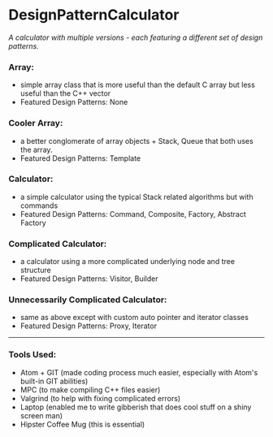 # DesignPatternCalculator
_A calculator with multiple versions - each featuring a different set of design patterns._

### Array:
 - simple array class that is more useful than the default C array but less useful than the C++ vector
 - Featured Design Patterns: None
 
### Cooler Array:
 - a better conglomerate of array objects + Stack, Queue that both uses the array.
 - Featured Design Patterns: Template
 
### Calculator:
 - a simple calculator using the typical Stack related algorithms but with commands
 - Featured Design Patterns: Command, Composite, Factory, Abstract Factory
 
### Complicated Calculator:
 - a calculator using a more complicated underlying node and tree structure
 - Featured Design Patterns: Visitor, Builder
 
### Unnecessarily Complicated Calculator:
 - same as above except with custom auto pointer and iterator classes
 - Featured Design Patterns: Proxy, Iterator

---

### Tools Used:
 - Atom + GIT (made coding process much easier, especially with Atom's built-in GIT abilities)
 - MPC (to make compiling C++ files easier)
 - Valgrind (to help with fixing complicated errors)
 - Laptop (enabled me to write gibberish that does cool stuff on a shiny screen man)
 - Hipster Coffee Mug (this is essential)
